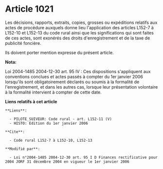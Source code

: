 # Article 1021

Les décisions, rapports, extraits, copies, grosses ou expéditions relatifs aux actes de procédure auxquels donne lieu
l'application des articles L152-7 à L152-10 et L152-13 du code rural ainsi que les significations qui sont faites de ces
actes, sont exonérés des droits d'enregistrement et de la taxe de publicité foncière.

Ils doivent porter mention expresse du présent article.

**Nota:**

Loi 2004-1485 2004-12-30 art. 95 IV : Ces dispositions s'appliquent aux conventions conclues et actes passés à compter du 1er
janvier 2006 lorsqu'ils sont obligatoirement déclarés ou soumis à la formalité de l'enregistrement, et dans les autres cas,
lorsque leur présentation volontaire à la formalité intervient à compter de cette date.

**Liens relatifs à cet article**

	**Liens**:

	  - PILOTE_SUIVEUR: Code rural - art. L152-11 (V)
	  - HISTO: Edition du 1er janvier 2006

	**Cite**:

	  - Code rural L152-7 à L152-10, L152-13

	**Modifié par**:

	  - Loi n°2004-1485 2004-12-30 art. 95 I D Finances rectificative pour 2004 JORF 31 décembre 2004 en vigueur le 1er janvier 2006
